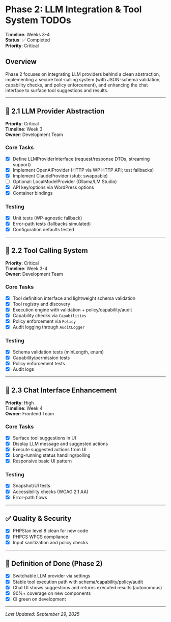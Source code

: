 # Phase 2: LLM Integration & Tool System TODOs

**Timeline**: Weeks 3-4  
**Status**: ✅ Completed  
**Priority**: Critical  

## Overview
Phase 2 focuses on integrating LLM providers behind a clean abstraction, implementing a secure tool-calling system (with JSON-schema validation, capability checks, and policy enforcement), and enhancing the chat interface to surface tool suggestions and results.

---

## 🔌 2.1 LLM Provider Abstraction
**Priority**: Critical  
**Timeline**: Week 3  
**Owner**: Development Team

### Core Tasks
- [x] Define LLMProviderInterface (request/response DTOs, streaming support)
- [x] Implement OpenAIProvider (HTTP via WP HTTP API; test fallbacks)
- [x] Implement ClaudeProvider (stub; swappable)
- [ ] Optional: LocalModelProvider (Ollama/LM Studio)
- [x] API key/options via WordPress options
- [x] Container bindings

### Testing
- [x] Unit tests (WP-agnostic fallback)
- [x] Error-path tests (fallbacks simulated)
- [x] Configuration defaults tested

---

## 🧰 2.2 Tool Calling System
**Priority**: Critical  
**Timeline**: Week 3-4  
**Owner**: Development Team

### Core Tasks
- [x] Tool definition interface and lightweight schema validation
- [x] Tool registry and discovery
- [x] Execution engine with validation + policy/capability/audit
- [x] Capability checks via `Capabilities`
- [x] Policy enforcement via `Policy`
- [x] Audit logging through `AuditLogger`

### Testing
- [x] Schema validation tests (minLength, enum)
- [x] Capability/permission tests
- [x] Policy enforcement tests
- [x] Audit logs

---

## 💬 2.3 Chat Interface Enhancement
**Priority**: High  
**Timeline**: Week 4  
**Owner**: Frontend Team

### Core Tasks
- [x] Surface tool suggestions in UI
- [x] Display LLM message and suggested actions
- [x] Execute suggested actions from UI
- [x] Long-running status handling/polling
- [x] Responsive basic UI pattern

### Testing
- [x] Snapshot/UI tests
- [x] Accessibility checks (WCAG 2.1 AA)
- [x] Error-path flows

---

## ✅ Quality & Security
- [x] PHPStan level 8 clean for new code
- [x] PHPCS WPCS compliance
- [x] Input sanitization and policy checks

---

## 🏁 Definition of Done (Phase 2)
- [x] Switchable LLM provider via settings
- [x] Stable tool execution path with schema/capability/policy/audit
- [x] Chat UI shows suggestions and returns executed results (autonomous)
- [x] 90%+ coverage on new components
- [x] CI green on development

---

_Last Updated: September 29, 2025_
